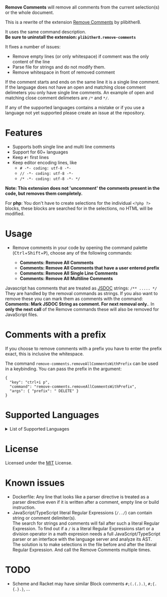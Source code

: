 **Remove Comments** will remove all comments from the current selection(s) or the whole document.

This is a rewrite of the extension [Remove Comments](https://marketplace.visualstudio.com/items?itemName=plibither8.remove-comments) by plibither8.

It uses the same command description.<br/>**Be sure to uninstall the extension: `plibither8.remove-comments`**

It fixes a number of issues:

* Remove empty lines (or only whitespace) if comment was the only content of the line
* Parse file for strings and do not modify them.
* Remove whitespace in front of removed comment

If the comment starts and ends on the same line it is a single line comment. If the language does not have an open and matching close comment delimeters you only have single line comments. An example of open and matching close comment delimeters are `/*` and `*/`.

If any of the supported languages contains a mistake or if you use a language not yet supported  please create an issue at the repository.

# Features

* Supports both single line and multi line comments
* Support for 60+ languages
* Keep `#!` first lines
* Keep editor encoding lines, like
    * `# -*- coding: utf-8 -*-`
    * `// -*- coding: utf-8 -*-`
    * `/* -*- coding: utf-8 -*- */`

**Note: This extension does not 'uncomment' the comments present in the code, but removes them completely.**

For **php**: You don't have to create selections for the individual `<?php ?>` blocks, these blocks are searched for in the selections, no HTML will be modified.

# Usage

* Remove comments in your code by opening the command palette (<kbd>Ctrl</kbd>+<kbd>Shift</kbd>+<kbd>P</kbd>), choose any of the following commands:

    * **Comments: Remove All Comments**
    * **Comments: Remove All Comments that have a user entered prefix**
    * **Comments: Remove All Single Line Comments**
    * **Comments: Remove All Multiline Comments**

Javascript has comments that are treated as [JSDOC](https://jsdoc.app/index.html) strings: `/** ..... */`  
They are handled by the removal commands as strings. If you also want to remove these you can mark them as comments with the command: **Comments: Mark JSDOC String as comment. For next removal only.**. In **only the next call** of the Remove commands these will also be removed for JavaScript files.

# Comments with a prefix

If you choose to remove comments with a prefix you have to enter the prefix exact, this is inclusive the whitespace.

The command `remove-comments.removeAllCommentsWithPrefix` can be used in a keybinding. You can pass the prefix in the argument:

```
{
  "key": "ctrl+i p",
  "command": "remove-comments.removeAllCommentsWithPrefix",
  "args": { "prefix": " DELETE" }
}
```

# Supported Languages

<details>

<summary>List of Supported Languages</summary>

* Ada
* AL
* C
* COBOL / ACUCOBOL / OpenCOBOL / BitlangCOBOL
* cfml
* Clojure
* CoffeeScript
* CSS
* C++
* C#
* Dart
* Dockerfile
* Elixir
* Erlang
* F#
* Go
* GraphQL
* Groovy
* Haskell
* Haxe
* HTML
* Java
* JavaScript
* JavaScript React
* JSON with comments
* Julia
* Kotlin
* Laravel Blade
* LaTex
* Less
* Lisp
* Lua
* Makefile
* Objective-C
* Objective-C++
* Pascal
* Perl
* Perl 6, Raku
* PHP
* PL/SQL
* PowerShell
* Properties  (`*.ini`, `*.conf`)
* Python
* R
* Racket
* Ruby
* Rust
* sass
* Scala
* Scheme
* SCSS
* Shaderlab
* Shell Script (bash)
* Spark
* SQL
* Swift
* Terraform
* TypeScript
* TypeScript React
* Visual Basic
* VHDL
* YAML

</details>

# License

Licensed under the [MIT](LICENSE) License.

# Known issues

* Dockerfile: Any line that looks like a parser directive is treated as a parser directive even if it is written after a comment, empty line or build instruction.
* JavaScript/TypeScript literal Regular Expressions (`/../`) can contain string or comment delimiter(s).  
The search for strings and comments will fail after such a literal Regular Expression. To find out if a `/` is a literal Regular Expressions start or a division operator in a math expresion needs a full JavaScript/TypeScript parser or an interface with the language server and analyze its AST.  
The solution is to make selections in the file before and after the literal Regular Expression. And call the Remove Comments multiple times.

# TODO

* Scheme and Racket may have similar Block comments <code>#;(.(.).)</code>, <code>#;{.{.}.}</code>, ...
